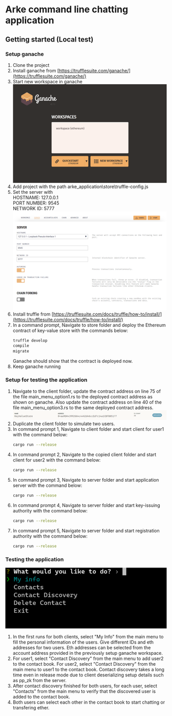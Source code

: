 # Arke command line chatting application

## Getting started (Local test)
### Setup ganache
1. Clone the project
2. Install ganache from [https://trufflesuite.com/ganache/](https://trufflesuite.com/ganache/)
3. Start new workspace in ganache 
   ![setup ganache 3](screenshots/setup_ganache_3.png)
4. Add project with the path arke_application\store\truffle-config.js
5. Set the server with <br/>
    HOSTNAME: 127.0.0.1 <br/>
    PORT NUMBER: 9545 <br/>
    NETWORK ID: 5777 <br/>
    ![setup ganache 5](screenshots/setup_ganache_5.png)
6. Install truffle from [https://trufflesuite.com/docs/truffle/how-to/install/](https://trufflesuite.com/docs/truffle/how-to/install/)
7. In a command prompt, Navigate to store folder and deploy the Ethereum contract of key-value store with the commands below:
   ```sh
   truffle develop
   compile
   migrate
   ```
   Ganache should show that the contract is deployed now.
8. Keep ganache running

### Setup for testing the application
1. Navigate to the client folder, update the contract address on line 75 of the file main_menu_option1.rs to the deployed contract address as shown on ganache. Also update the contract address on line 40 of the file main_menu_option3.rs to the same deployed contract address.
   ![setup for testing the application 1](screenshots/setup_for_testing_the_application_1.png)
2. Duplicate the client folder to simulate two users.
3. In command prompt 1, Navigate to client folder and start client for user1 with the command below:
   ```sh
   cargo run --release
   ```
4. In command prompt 2, Navigate to the copied client folder and start client for user2 with the command below:
   ```sh
   cargo run --release
   ```
5. In command prompt 3, Navigate to server folder and start application server with the command below:
   ```sh
   cargo run --release
   ```
6. In command prompt 4, Navigate to server folder and start key-issuing authority with the command below:
   ```sh
   cargo run --release
   ```
7. In command prompt 5, Navigate to server folder and start registration authority with the command below:
   ```sh
   cargo run --release
   ```

### Testing the application
![testing the application](screenshots/testing_the_application.png)
1. In the first runs for both clients, select "My Info" from the main menu to fill the personal information of the users. Give different IDs and eth addresses for two users. Eth addresses can be selected from the account address provided in the previously setup ganache workspace.
2. For user1, select "Contact Discovery" from the main menu to add user2 to the contact book. For user2, select "Contact Discovery" from the main menu to user1 to the contact book. Contact discovery takes a long time even in release mode due to client deserializing setup details such as pp_zk from the server.
3. After contact discovery finished for both users, for each user, select "Contacts" from the main menu to verify that the discovered user is added to the contact book.
4. Both users can select each other in the contact book to start chatting or transfering ether.